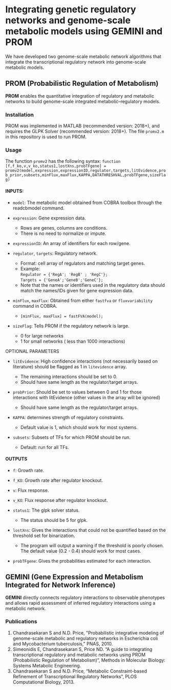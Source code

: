 # Integrating genetic regulatory networks and genome-scale metabolic models using GEMINI and PROM
We have developed two genome-scale metabolic network algorithms that integrate the transcriptional regulatory network into genome-scale metabolic models. 

## PROM (Probabilistic Regulation of Metabolism) 
**PROM** enables the quantitative integration of regulatory and metabolic networks to build genome-scale integrated metabolic–regulatory models. 

### Installation
PROM was implemented in MATLAB (recommended version: 2018+), and requires the GLPK Solver (recommended version: 2018+). The file `promv2.m` in this repository is used to run PROM.

### Usage
The function `promv2` has the following syntax:
`function [f,f_ko,v,v_ko,status1,lostXns,probTFgene] =  promv2(model,expression,expressionID,regulator,targets,litEvidence,prob_prior,subsets,minFlux,maxFlux,KAPPA,DATATHRESHVAL,probTFgene,sizeFlag)`
#### INPUTS:
* `model`: The metabolic model obtained from COBRA toolbox through the readcbmodel command. 

* `expression`: Gene expression data. 
  * Rows are genes, columns are conditions.
  * There is no need to normalize or impute.

* `expressionID`: An array of identifiers for each row/gene.

* `regulator`, `targets`: Regulatory network.
  * Format: cell array of regulators and matching target genes.
  * Example:   
           `Regulator = {'RegA'; 'RegB' ; 'RegC'};`  
           `Targets = {'GeneA';'GeneB';'GeneC'};`
  * Note that the names or identifiers used in the regulatory data should match the names/IDs given for gene expression data.

 * `minFlux`, `maxFlux`: Obtained from either `fastfva` or `fluxvariability` command in COBRA.
   * `[minFlux, maxFlux] = fastFVA(model);`

* `sizeFlag`: Tells PROM if the regulatory network is large. 
  * 0 for large networks
  * 1 for small networks ( less than 1000 interactions)

OPTIONAL PARAMETERS

* `litEvidence`: High confidence interactions (not necessarily based on literature) should be flagged as 1 in `litevidence` array.
  * The remaining interactions should be set to 0.
  * Should have same length as the regulator/target arrays.
  
* `probPrior`: Should be set to values between 0 and 1 for those interactions with litEvidence (other values in the array will be ignored)
  * Should have same length as the regulator/target arrays.

* `KAPPA`: determines strength of regulatory constraints.
  * Default value is 1, which should work for most systems.
  
* `subsets`: Subsets of TFs for which PROM should be run.
  * Default: run for all TFs.

#### OUTPUTS
* `f`: Growth rate.

* `f_KO`: Growth rate after regulator knockout.

* `v`: Flux response.

* `v_KO`: Flux response after regulator knockout.

* `status1`: The glpk solver status.
  * The status should be 5 for glpk.

* `lostXns`: Gives the interactions that could not be quantified based on the
threshold set for binarization.
  * The program will output a warning if the threshold is poorly chosen. The default value (0.2 - 0.4) should work for most cases.

* `probTFgene`: Gives the probabilities estimated for each interaction.


## GEMINI (Gene Expression and Metabolism Integrated for Network Inference)
**GEMINI** directly connects regulatory interactions to observable phenotypes and allows rapid assessment of inferred regulatory interactions using a metabolic network.

### Publications
1. Chandrasekaran S and N.D. Price, "Probabilistic integrative modeling of genome-scale metabolic and regulatory networks in Escherichia coli and Mycobacterium tuberculosis," PNAS, 2010. 
2. Simeonidis E, Chandrasekaran S, Price ND. “A guide to integrating transcriptional regulatory and metabolic networks using PROM (Probabilistic Regulation of Metabolism)”, Methods in Molecular Biology: Systems Metabolic Engineering.
3. Chandrasekaran S and N.D. Price, “Metabolic Constraint-based Refinement of Transcriptional Regulatory Networks”, PLOS Computational Biology, 2013.
